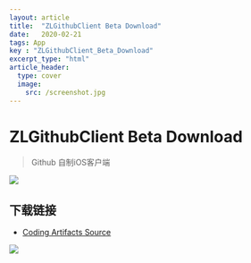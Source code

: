 ```yaml
---
layout: article
title:  "ZLGithubClient Beta Download"
date:   2020-02-21
tags: App
key : "ZLGithubClient_Beta_Download"
excerpt_type: "html"
article_header:
  type: cover
  image:
    src: /screenshot.jpg
---
```


# ZLGithubClient Beta Download


> Github 自制iOS客户端     

![][2]

## 下载链接

- [Coding Artifacts Source][1]

![][3]

[1]: itms-services://?action=download-manifest&url=https://existorlive.github.io/public/GithubClient/CodingArtifacts/manifest.plist

[2]: /public/GithubClient/ipa/icon-57.png

[3]: /public/GithubClient/QRCode/coding.png



